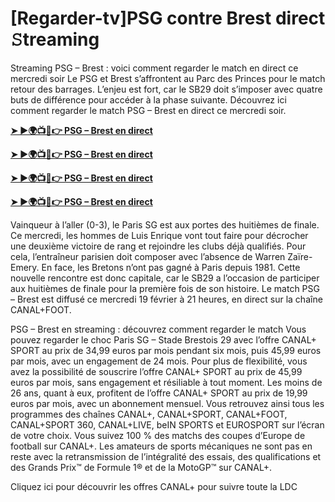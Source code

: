 # [Regarder-tv]PSG contre Brest direct 𝚂treaming

Streaming PSG – Brest : voici comment regarder le match en direct ce mercredi soir
Le PSG et Brest s’affrontent au Parc des Princes pour le match retour des barrages. L’enjeu est fort, car le SB29 doit s’imposer avec quatre buts de différence pour accéder à la phase suivante. Découvrez ici comment regarder le match PSG – Brest en direct ce mercredi soir.

**[➤ ►🌍📺📱👉 PSG – Brest en direct](https://tinyurl.com/4dwhr6d4)**

**[➤ ►🌍📺📱👉 PSG – Brest en direct](https://tinyurl.com/4dwhr6d4)**

**[➤ ►🌍📺📱👉 PSG – Brest en direct](https://tinyurl.com/4dwhr6d4)**

**[➤ ►🌍📺📱👉 PSG – Brest en direct](https://tinyurl.com/4dwhr6d4)**

Vainqueur à l’aller (0-3), le Paris SG est aux portes des huitièmes de finale. Ce mercredi, les hommes de Luis Enrique vont tout faire pour décrocher une deuxième victoire de rang et rejoindre les clubs déjà qualifiés. Pour cela, l’entraîneur parisien doit composer avec l’absence de Warren Zaïre-Emery. En face, les Bretons n’ont pas gagné à Paris depuis 1981. Cette nouvelle rencontre est donc capitale, car le SB29 a l’occasion de participer aux huitièmes de finale pour la première fois de son histoire. Le match PSG – Brest est diffusé ce mercredi 19 février à 21 heures, en direct sur la chaîne CANAL+FOOT.

PSG – Brest en streaming : découvrez comment regarder le match
Vous pouvez regarder le choc Paris SG – Stade Brestois 29 avec l’offre CANAL+ SPORT au prix de 34,99 euros par mois pendant six mois, puis 45,99 euros par mois, avec un engagement de 24 mois. Pour plus de flexibilité, vous avez la possibilité de souscrire l’offre CANAL+ SPORT au prix de 45,99 euros par mois, sans engagement et résiliable à tout moment. Les moins de 26 ans, quant à eux, profitent de l’offre CANAL+ SPORT au prix de 19,99 euros par mois, avec un abonnement mensuel. Vous retrouvez ainsi tous les programmes des chaînes CANAL+, CANAL+SPORT, CANAL+FOOT, CANAL+SPORT 360, CANAL+LIVE, beIN SPORTS et EUROSPORT sur l’écran de votre choix. Vous suivez 100 % des matchs des coupes d’Europe de football sur CANAL+. Les amateurs de sports mécaniques ne sont pas en reste avec la retransmission de l’intégralité des essais, des qualifications et des Grands Prix™ de Formule 1® et de la MotoGP™ sur CANAL+.

Cliquez ici pour découvrir les offres CANAL+ pour suivre toute la LDC
